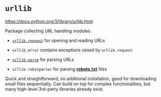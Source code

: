 # `urllib`

<https://docs.python.org/3/library/urllib.html>

Package collecting URL handling modules.

* [`urllib.request`](.\request.md) for opening and reading URLs

* `urllib.error` contains exceptions raised by `urllib.request`

* [`urllib.parse`](.\parse.md) for parsing URLs

* `urllib.robotparser` for parsing [**robots.txt**](http://www.robotstxt.org/orig.html) files

Quick and straightforward, no additional installation, good for downloading small files sequentially. Can build on top for complex functionalities, but many high-level 3rd-party libraries already exist.
